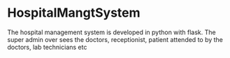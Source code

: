 # HospitalMangtSystem
The hospital management system is developed in python with flask. The super admin over sees the doctors, receptionist, patient attended to by the doctors, lab technicians etc
